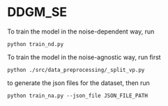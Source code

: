 # DDGM_SE

To train the model in the noise-dependent way, run

`python train_nd.py`

To train the model in the noise-agnostic way, run first

`python ./src/data_preprocessing/_split_vp.py`

to generate the json files for the dataset, then run

`python train_na.py --json_file JSON_FILE_PATH`
